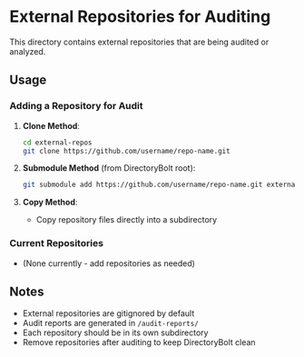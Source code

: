 # External Repositories for Auditing

This directory contains external repositories that are being audited or analyzed.

## Usage

### Adding a Repository for Audit

1. **Clone Method**:
   ```bash
   cd external-repos
   git clone https://github.com/username/repo-name.git
   ```

2. **Submodule Method** (from DirectoryBolt root):
   ```bash
   git submodule add https://github.com/username/repo-name.git external-repos/repo-name
   ```

3. **Copy Method**:
   - Copy repository files directly into a subdirectory

### Current Repositories

- (None currently - add repositories as needed)

## Notes

- External repositories are gitignored by default
- Audit reports are generated in `/audit-reports/`
- Each repository should be in its own subdirectory
- Remove repositories after auditing to keep DirectoryBolt clean